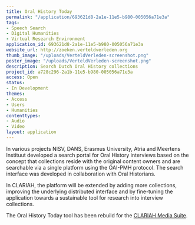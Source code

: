 ```yaml
---
title: Oral History Today
permalink: "/application/693621d8-2a1e-11e5-b980-005056a71e3a"
tags:
- Speech Search
- Digital Humanities
- Virtual Research Environment
application_id: 693621d8-2a1e-11e5-b980-005056a71e3a
website_url: http://zoeken.verteldverleden.org
thumb_image: "/uploads/VerteldVerleden-screenshot.png"
poster_image: "/uploads/VerteldVerleden-screenshot.png"
description: Search Dutch Oral History collections
project_id: a728c296-2a1b-11e5-b980-005056a71e3a
access: Open
status:
- In Development
themes:
- Access
- Users
- Humanities
contenttypes:
- Audio
- Video
layout: application
---
```


In various projects NISV, DANS, Erasmus University, Atria and Meertens Instituut developed a search portal for Oral History interviews based on the concept that collections reside with the original content owners and are searchable via a single platform using the OAI-PMH protocol. The search interface was developed in collaboration with Oral Historians.

In CLARIAH, the platform will be extended by adding more collections, improving the underlying distributed interface and by fine-tuning the application towards a sustainable tool for research into interview collections.

The Oral History Today tool has been rebuild for the [CLARIAH Media Suite](http://mediasuite.clariah.nl/).
